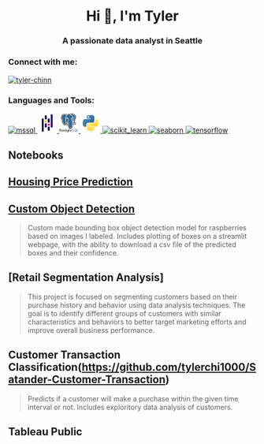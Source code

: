 <h1 align="center">Hi 👋, I'm Tyler</h1>
<h3 align="center">A passionate data analyst in Seattle</h3>

<h3 align="left">Connect with me:</h3>
<p align="left">
<a href="https://linkedin.com/in/tyler-chinn" target="blank"><img align="center" src="https://raw.githubusercontent.com/rahuldkjain/github-profile-readme-generator/master/src/images/icons/Social/linked-in-alt.svg" alt="tyler-chinn" height="30" width="40" /></a>
</p>

<h3 align="left">Languages and Tools:</h3>
<p align="left"> <a href="https://www.microsoft.com/en-us/sql-server" target="_blank" rel="noreferrer"> <img src="https://www.svgrepo.com/show/303229/microsoft-sql-server-logo.svg" alt="mssql" width="40" height="40"/> </a> <a href="https://pandas.pydata.org/" target="_blank" rel="noreferrer"> <img src="https://raw.githubusercontent.com/devicons/devicon/2ae2a900d2f041da66e950e4d48052658d850630/icons/pandas/pandas-original.svg" alt="pandas" width="40" height="40"/> </a> <a href="https://www.postgresql.org" target="_blank" rel="noreferrer"> <img src="https://raw.githubusercontent.com/devicons/devicon/master/icons/postgresql/postgresql-original-wordmark.svg" alt="postgresql" width="40" height="40"/> </a> <a href="https://www.python.org" target="_blank" rel="noreferrer"> <img src="https://raw.githubusercontent.com/devicons/devicon/master/icons/python/python-original.svg" alt="python" width="40" height="40"/> </a> <a href="https://scikit-learn.org/" target="_blank" rel="noreferrer"> <img src="https://upload.wikimedia.org/wikipedia/commons/0/05/Scikit_learn_logo_small.svg" alt="scikit_learn" width="40" height="40"/> </a> <a href="https://seaborn.pydata.org/" target="_blank" rel="noreferrer"> <img src="https://seaborn.pydata.org/_images/logo-mark-lightbg.svg" alt="seaborn" width="40" height="40"/> </a> <a href="https://www.tensorflow.org" target="_blank" rel="noreferrer"> <img src="https://www.vectorlogo.zone/logos/tensorflow/tensorflow-icon.svg" alt="tensorflow" width="40" height="40"/> </a> </p>


## Notebooks

## [Housing Price Prediction](https://github.com/tylerchi1000/Housing-Price-Prediction)

## [Custom Object Detection](https://github.com/tylerchi1000/StreamlitObjectDetection)
 > Custom made bounding box object detection model for raspberries based on images I labeled. Includes plotting of boxes on a streamlit webpage, with the ability to download a csv file of the predicted boxes and their confidence.
## [Retail Segmentation Analysis]
 > This project is focused on segmenting customers based on their purchase history and behavior using data analysis techniques. The goal is to identify different groups of customers with similar characteristics and behaviors to better target marketing efforts and improve overall business performance.

## Customer Transaction Classification(https://github.com/tylerchi1000/Satander-Customer-Transaction)
 > Predicts if a customer will make a purchase within the given time interval or not. Includes exploritory data analysis of customers. 
## Tableau Public

## 
